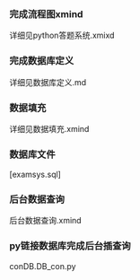 ### 完成流程图xmind
详细见python答题系统.xmixd
### 完成数据库定义
详细见数据库定义.md
### 数据填充
详细见数据填充.xmind
### 数据库文件
[examsys.sql]
### 后台数据查询
后台数据查询.xmind
### py链接数据库完成后台插查询
conDB.DB_con.py